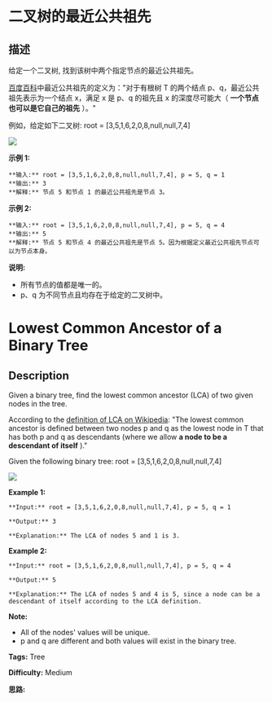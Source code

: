 # 二叉树的最近公共祖先

## 描述

给定一个二叉树, 找到该树中两个指定节点的最近公共祖先。

[百度百科](https://baike.baidu.com/item/%E6%9C%80%E8%BF%91%E5%85%AC%E5%85%B1%E7%A5%96%E5%85%88/8918834?fr=aladdin)中最近公共祖先的定义为："对于有根树 T 的两个结点 p、q，最近公共祖先表示为一个结点 x，满足 x 是 p、q 的祖先且 x 的深度尽可能大（ **一个节点也可以是它自己的祖先** ）。"

例如，给定如下二叉树:  root = [3,5,1,6,2,0,8,null,null,7,4]

![](https://assets.leetcode-cn.com/aliyun-lc-upload/uploads/2018/12/15/binarytree.png)



**示例 1:**

    
    
    **输入:** root = [3,5,1,6,2,0,8,null,null,7,4], p = 5, q = 1
    **输出:** 3
    **解释:** 节点 5 和节点 1 的最近公共祖先是节点 3。
    

**示例  2:**

    
    
    **输入:** root = [3,5,1,6,2,0,8,null,null,7,4], p = 5, q = 4
    **输出:** 5
    **解释:** 节点 5 和节点 4 的最近公共祖先是节点 5。因为根据定义最近公共祖先节点可以为节点本身。
    



**说明:**

  * 所有节点的值都是唯一的。
  * p、q 为不同节点且均存在于给定的二叉树中。



# Lowest Common Ancestor of a Binary Tree

## Description



Given a binary tree, find the lowest common ancestor (LCA) of two given nodes in the tree.

According to the [definition of LCA on Wikipedia](https://en.wikipedia.org/wiki/Lowest_common_ancestor): "The lowest common ancestor is defined between two nodes p and q as the lowest node in T that has both p and q as descendants (where we allow **a node to be a descendant of itself** )."

Given the following binary tree:  root = [3,5,1,6,2,0,8,null,null,7,4]

![](https://assets.leetcode.com/uploads/2018/12/14/binarytree.png)



**Example 1:**

    
    
    **Input:** root = [3,5,1,6,2,0,8,null,null,7,4], p = 5, q = 1
    **Output:** 3
    **Explanation:** The LCA of nodes 5 and 1 is 3.
    

**Example 2:**

    
    
    **Input:** root = [3,5,1,6,2,0,8,null,null,7,4], p = 5, q = 4
    **Output:** 5
    **Explanation:** The LCA of nodes 5 and 4 is 5, since a node can be a descendant of itself according to the LCA definition.
    



**Note:**

  * All of the nodes' values will be unique.
  * p and q are different and both values will exist in the binary tree.


**Tags:** Tree

**Difficulty:** Medium

**思路:**
